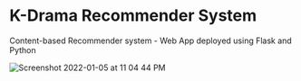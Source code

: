 # K-Drama Recommender System
Content-based Recommender system - Web App deployed using Flask and Python 

![Screenshot 2022-01-05 at 11 04 44 PM](https://user-images.githubusercontent.com/45416893/148239832-68a174fd-39c4-49cb-a33e-5e7dbe554ffe.png)
